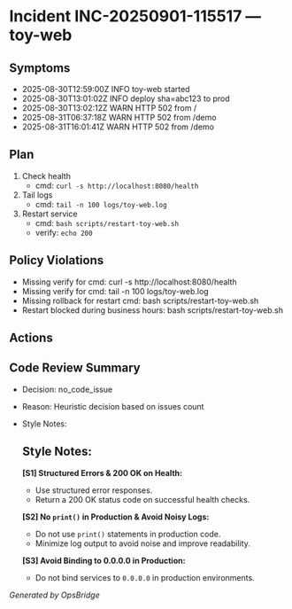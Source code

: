 # Incident INC-20250901-115517 — toy-web

## Symptoms
- 2025-08-30T12:59:00Z INFO toy-web started
- 2025-08-30T13:01:02Z INFO deploy sha=abc123 to prod
- 2025-08-30T13:02:12Z WARN HTTP 502 from /
- 2025-08-31T06:37:18Z WARN HTTP 502 from /demo
- 2025-08-31T16:01:41Z WARN HTTP 502 from /demo

## Plan
1. Check health
   - cmd: `curl -s http://localhost:8080/health`
2. Tail logs
   - cmd: `tail -n 100 logs/toy-web.log`
3. Restart service
   - cmd: `bash scripts/restart-toy-web.sh`
   - verify: `echo 200`

## Policy Violations
- Missing verify for cmd: curl -s http://localhost:8080/health
- Missing verify for cmd: tail -n 100 logs/toy-web.log
- Missing rollback for restart cmd: bash scripts/restart-toy-web.sh
- Restart blocked during business hours: bash scripts/restart-toy-web.sh

## Actions

## Code Review Summary
- Decision: no_code_issue
- Reason: Heuristic decision based on issues count
- Style Notes:
  ## Style Notes:
  
  **[S1] Structured Errors & 200 OK on Health:**
  
  *  Use structured error responses.
  *  Return a 200 OK status code on successful health checks.
  
  **[S2] No `print()` in Production & Avoid Noisy Logs:**
  
  *  Do not use `print()` statements in production code.
  *  Minimize log output to avoid noise and improve readability.
  
  **[S3] Avoid Binding to 0.0.0.0 in Production:**
  
  *  Do not bind services to `0.0.0.0` in production environments.
  
  

_Generated by OpsBridge_
